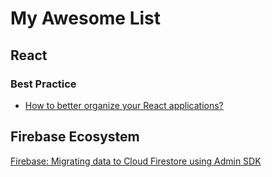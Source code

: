 # My Awesome List

## React

### Best Practice

* [How to better organize your React applications?](https://medium.com/@alexmngn/how-to-better-organize-your-react-applications-2fd3ea1920f1)

## Firebase Ecosystem

[Firebase: Migrating data to Cloud Firestore using Admin SDK](https://medium.com/google-cloud/firebase-migrating-data-to-cloud-firestore-using-admin-sdk-6a5184f503c2)




